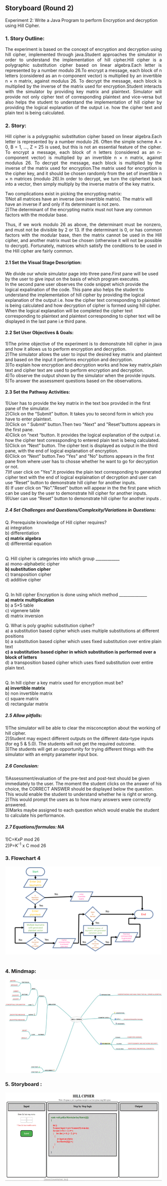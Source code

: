 ## Storyboard (Round 2)

Experiment 2: Write a Java Program to perform Encryption and decryption using Hill Cipher.

### 1. Story Outline:
<div align="justify">
The experiment is based on the concept of encryption and decryption using hill cipher, implemented through java.Student approaches the simulator in order to understand the implementation of hill cipher.Hill cipher is a polygraphic substitution cipher based on linear algebra.Each letter is represented by a number modulo 26.To encrypt a message, each block of n letters (considered as an n-component vector) is multiplied by an invertible n × n matrix, against modulus 26. To decrypt the message, each block is multiplied by the inverse of the matrix used for encryption.Student interacts with the simulator by providing key matrix and plaintext. Simulator will provide not only cipher text of corresponding plaintext and vice-versa but also helps the student to understand the implementation of hill cipher by providing the logical explanation of the output i.e. how the cipher text and plain text is being calculated.</div>

### 2. Story:
<div align="justify">
Hill cipher is a polygraphic substitution cipher based on linear algebra.Each letter is represented by a number modulo 26. Often the simple scheme A = 0, B = 1, …, Z = 25 is used, but this is not an essential feature of the cipher. To encrypt a message, each block of n letters (considered as an n-component vector) is multiplied by an invertible n × n matrix, against modulus 26. To decrypt the message, each block is multiplied by the inverse of the matrix used for encryption.The matrix used for encryption is the cipher key, and it should be chosen randomly from the set of invertible n × n matrices (modulo 26).In order to decrypt, we turn the ciphertext back into a vector, then simply multiply by the inverse matrix of the key matrix.</div>

Two complications exist in picking the encrypting matrix:<br>
1)Not all matrices have an inverse (see invertible matrix). The matrix will have an inverse if and only if its determinant is not zero.<br>
2)The determinant of the encrypting matrix must not have any common factors with the modular base.
<div align="justify">
Thus, if we work modulo 26 as above, the determinant must be nonzero, and must not be divisible by 2 or 13. If the determinant is 0, or has common factors with the modular base, then the matrix cannot be used in the Hill cipher, and another matrix must be chosen (otherwise it will not be possible to decrypt). Fortunately, matrices which satisfy the conditions to be used in the Hill cipher are fairly common.</div>



#### 2.1 Set the Visual Stage Description:
<div align="justfy">
We divide our whole simulator page into three pane.First pane will be used by the user to give input on the basis of which program executes.<br>
In the second pane user observes the code snippet which provide the logical expalination of the code. This pane also helps the student to understand the implementation of hill cipher by providing the logical explanation of the output i.e. how the cipher text corresponding to plaintext is being calculated and how decryption of cipher is formed using hill cipher.<br>
When the logical explanation will be completed the cipher text corresponding to plaintext and plaintext corresponding to cipher text will be displayed in the last pane i.e third pane.<br></div>

#### 2.2 Set User Objectives & Goals:
<div align="justify">
1)The prime objective of the experiment is to demonstrate hill cipher in java and how it allows us to perform encryption and decryption.<br>
2)The simulator allows the user to input the desired key matrix and plaintext and based on the input it performs encryption and decryption.<br>
3)To explain how encryption and decryption works and how key matrix,plain text and cipher text are used to perform encryption and decryption.<br>
4)To observe the output shown by the simulator when the provide inputs.<br>
5)To answer the assessment questions based on the observations.<br></div>

#### 2.3 Set the Pathway Activities:
1)User has to provide the key matrix in the text box provided in the first pane of the simulator.<br>
2)Click on the “Submit” button. It takes you to second form in which you have to enter plaintext. <br>
3)Click on “ Submit“ button.Then two "Next" and "Reset"buttons appears in the first pane.<br>
4)Click on “next “button. It provides the logical explanation of the output i.e. how the cipher text coressponding to entered plain text is being calculated.<br>
5)Click on “Next” button. The cipher text is displayed as output in the third pane, with the end of logical explanation of encryption.  <br>
6)Click on “Next” button.Two "Yes" and "No" buttons appears in the first pane from where user has to chosse whether he want to go for decryption or not.<br>
7)If user click on "Yes".It provides the plain text corresponding to generated cipher text with the end of logical explaination of decryption and user can use “Reset” button to demonstrate hill cipher for another inputs.<br>
8) If user click on "No"."Reset" button will appear in the the first pane which can be used by the user to demonstrate hill cipher for another inputs.<br>
9)User can use “Reset” button to demonstrate hill cipher for another inputs .<br>

##### 2.4 Set Challenges and Questions/Complexity/Variations in Questions:
Q. Prerequisite knowledge of Hill cipher requires?<br>
a) integration<br>
b) differentiation<br>
<b>c) matrix algebra</b><br>
d) differential equation<br><br>

Q. Hill cipher is categories into which group ____________<br>
a) mono-alphabetic cipher<br>
<b>b) substitution cipher</b><br>
c) transposition cipher<br>
d) additive cipher<br><br>

Q. In hill cipher Encryption is done using which method ______________<br>
<b>a) matrix multiplication</b><br>
b) a 5×5 table<br>
c) vigenere table<br>
d) matrix inversion<br>

Q. What is poly graphic substitution cipher?<br>
a) a substitution based cipher which uses multiple substitutions at different positions<br>
b) a substitution based cipher which uses fixed substitution over entire plain text<br>
<b>c) a substitution based cipher in which substitution is performed over a block of letters</b><br>
d) a transposition based cipher which uses fixed substitution over entire plain text.<br><br>

Q. In hill cipher a key matrix used for encryption must be?<br>
<b>a) invertible matrix</b><br>
b) non invertible matrix<br>
c) square matrix<br>
d) rectangular matrix<br>

##### 2.5 Allow pitfalls:
1)The simulator will be able to clear the misconception about the working of hill cipher.<br>
2)Student may expect different outputs on the different data-type inputs (for eg 5 & 5.0). The students will not get the required outcome.<br>
3)The students will get an opportunity for trying different things with the simulator with an empty parameter input box.<br>

##### 2.6 Conclusion:
1)Assessment/evaluation of the pre-test and post-test should be given immediately to the user. The moment the student clicks on the answer of his choice, the CORRECT ANSWER should be displayed below the question. This would enable the student to understand whether he is right or wrong.<br>
2)This would prompt the users as to how many answers were correctly answered.<br>
3)Marks maybe assigned to each question which would enable the student to calculate his performance.<br>

##### 2.7 Equations/formulas: NA
1)C=KxP mod 26<br>
2)P=K<sup>-1</sup> x C mod 26


### 3. Flowchart 4
<img src="flowchart/Slide1.PNG"/><br><br>


### 4. Mindmap:
<img src="mindmap/mindmap.jpeg"><br>

### 5. Storyboard :
<img src="storyboard/storyboard.gif">


